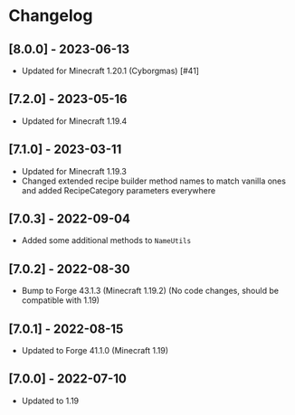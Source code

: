 # Changelog

## [8.0.0] - 2023-06-13
- Updated for Minecraft 1.20.1 (Cyborgmas) [#41]

## [7.2.0] - 2023-05-16
- Updated for Minecraft 1.19.4

## [7.1.0] - 2023-03-11
- Updated for Minecraft 1.19.3
- Changed extended recipe builder method names to match vanilla ones and added RecipeCategory parameters everywhere

## [7.0.3] - 2022-09-04
- Added some additional methods to `NameUtils`

## [7.0.2] - 2022-08-30
- Bump to Forge 43.1.3 (Minecraft 1.19.2) (No code changes, should be compatible with 1.19)

## [7.0.1] - 2022-08-15
- Updated to Forge 41.1.0 (Minecraft 1.19)

## [7.0.0] - 2022-07-10
- Updated to 1.19
